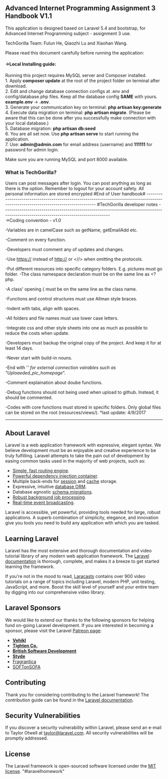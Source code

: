 
<h2>Advanced Internet Programming Assignment 3<br/>      
Handbook V1.1
</h2>

<p>This application is designed based on Laravel 5.4 and bootstrap, for Advanced Internet Programming subject - assignment 3 use.
<p>TechGorilla Team: Fulun He, Qiaozhi Lu and Xiaohan Wang.</p></font>

Please read this document carefully before running the application:
<h4>->Local Installing guide:</h4>
Running this project requires MySQL server and Composer installed.
<br/>1. Apply <b>composer update</b> at the root of the project folder on terminal after download.
<br/>2. Edit and change database connection configs at .env and config/database.php files. Keep all the database config <b>SAME</b> with yours. <b>example.env</b> -> <b>.env</b>. 
<br/>3. Generate your communication key on terminal: <b>php artisan key:generate</b>
<br/>4. Execute data migration on terminal: <b>php artisan migrate</b>. (Please be aware that this can be done after you successfully make connection with your local database.)
<br/>5. Database migration: <b>php artisan db:seed</b>
<br/>6. You are all set now. Use <b>php artisan serve</b> to start running the application.
<br/>7. Use: <b>admin@admin.com</b> for email address (username) and <b>111111</b> for password for admin login.

 Make sure you are running MySQL and port 8000 available.
 
 <h3>What is TechGorilla?</h3>
 Users can post messages after login. You can post anything as long as there is the option. Remember to logout for your account safety. 
 All personal information are stored encrypted 
 #End of User handbook#
-----------------------------------------------------------------------------------------------------------------------------------
#TechGorilla developer notes
-----------------------------------------------------------------------------------------------------------------------------------
<br/>->Coding convention - v1.0 

-Variables are in camelCase such as getName, getEmailAdd etc.

-Comment on every function.

-Developers must comment any of updates and changes.

-Use <https://> instead of <http://> or <//> when omitting the protocols.

-Put different resources into specific category folders. E.g. pictures must go <pic> folder.
-The class namespace declaration must be on the same line as <?php.

-A class' opening { must be on the same line as the class name.

-Functions and control structures must use Allman style braces.

-Indent with tabs, align with spaces.
	
-All folders and file names must use lower case letters.

-Integrate css and other style sheets into one as much as possible to reduce the costs when update.

-Developers must backup the original copy of the project. And keep it for at least 14 days.

-Never start with build-in nouns.

-End with '_' for external connection vairables such as "Uploaeded_pic_homepage_".

-Comment explaination about doube functions.

-Debug functions should not being used when upload to github. Instead, it should be commented.


-Codes with core functions must stored in specific folders. Only global files can be stored on the root (resources/views/).
*last update: 4/9/2017







-----------------------------------------------------------------------------------------------------------------------------------


## About Laravel

Laravel is a web application framework with expressive, elegant syntax. We believe development must be an enjoyable and creative experience to be truly fulfilling. Laravel attempts to take the pain out of development by easing common tasks used in the majority of web projects, such as:

- [Simple, fast routing engine](https://laravel.com/docs/routing).
- [Powerful dependency injection container](https://laravel.com/docs/container).
- Multiple back-ends for [session](https://laravel.com/docs/session) and [cache](https://laravel.com/docs/cache) storage.
- Expressive, intuitive [database ORM](https://laravel.com/docs/eloquent).
- Database agnostic [schema migrations](https://laravel.com/docs/migrations).
- [Robust background job processing](https://laravel.com/docs/queues).
- [Real-time event broadcasting](https://laravel.com/docs/broadcasting).

Laravel is accessible, yet powerful, providing tools needed for large, robust applications. A superb combination of simplicity, elegance, and innovation give you tools you need to build any application with which you are tasked.

## Learning Laravel

Laravel has the most extensive and thorough documentation and video tutorial library of any modern web application framework. The [Laravel documentation](https://laravel.com/docs) is thorough, complete, and makes it a breeze to get started learning the framework.

If you're not in the mood to read, [Laracasts](https://laracasts.com) contains over 900 video tutorials on a range of topics including Laravel, modern PHP, unit testing, JavaScript, and more. Boost the skill level of yourself and your entire team by digging into our comprehensive video library.

## Laravel Sponsors

We would like to extend our thanks to the following sponsors for helping fund on-going Laravel development. If you are interested in becoming a sponsor, please visit the Laravel [Patreon page](http://patreon.com/taylorotwell):

- **[Vehikl](http://vehikl.com)**
- **[Tighten Co.](https://tighten.co)**
- **[British Software Development](https://www.britishsoftware.co)**
- **[Styde](https://styde.net)**
- [Fragrantica](https://www.fragrantica.com)
- [SOFTonSOFA](https://softonsofa.com/)

## Contributing

Thank you for considering contributing to the Laravel framework! The contribution guide can be found in the [Laravel documentation](http://laravel.com/docs/contributions).

## Security Vulnerabilities

If you discover a security vulnerability within Laravel, please send an e-mail to Taylor Otwell at taylor@laravel.com. All security vulnerabilities will be promptly addressed.

## License

The Laravel framework is open-sourced software licensed under the [MIT license](http://opensource.org/licenses/MIT).
"#laravelhomework" 
